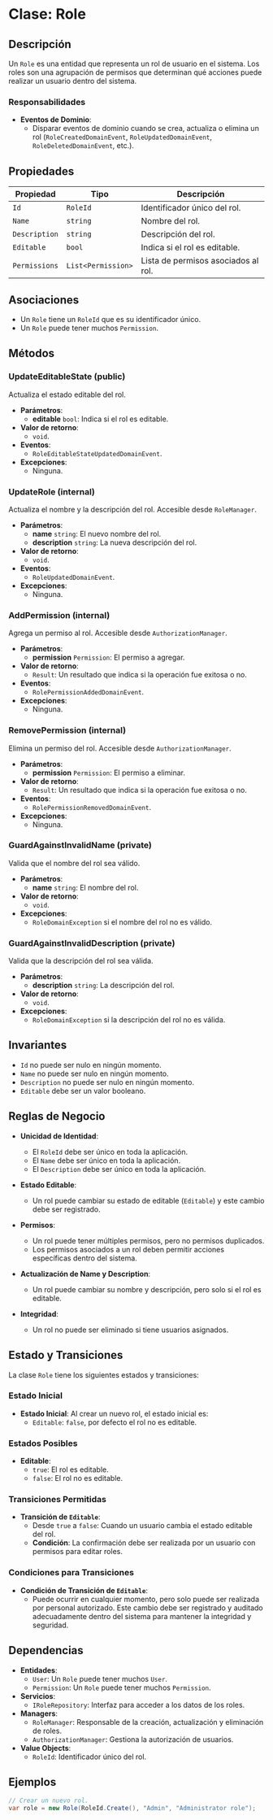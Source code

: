 # Clase: Role

## Descripción

Un `Role` es una entidad que representa un rol de usuario en el sistema. Los roles son una agrupación de permisos que determinan qué acciones puede realizar un usuario dentro del sistema.

### Responsabilidades

- **Eventos de Dominio**:
  - Disparar eventos de dominio cuando se crea, actualiza o elimina un rol (`RoleCreatedDomainEvent`, `RoleUpdatedDomainEvent`, `RoleDeletedDomainEvent`, etc.).

## Propiedades

| Propiedad     | Tipo                | Descripción                           |
|---------------|---------------------|---------------------------------------|
| `Id`          | `RoleId`            | Identificador único del rol.          |
| `Name`        | `string`            | Nombre del rol.                       |
| `Description` | `string`            | Descripción del rol.                  |
| `Editable`    | `bool`              | Indica si el rol es editable.         |
| `Permissions` | `List<Permission>`  | Lista de permisos asociados al rol.   |

## Asociaciones

- Un `Role` tiene un `RoleId` que es su identificador único.
- Un `Role` puede tener muchos `Permission`.

## Métodos

### UpdateEditableState (public)

Actualiza el estado editable del rol.

- **Parámetros**:
  - **editable** `bool`: Indica si el rol es editable.
- **Valor de retorno**:
  - `void`.
- **Eventos**:
  - `RoleEditableStateUpdatedDomainEvent`.
- **Excepciones**:
  - Ninguna.

### UpdateRole (internal)

Actualiza el nombre y la descripción del rol. Accesible desde `RoleManager`.

- **Parámetros**:
  - **name** `string`: El nuevo nombre del rol.
  - **description** `string`: La nueva descripción del rol.
- **Valor de retorno**:
  - `void`.
- **Eventos**:
  - `RoleUpdatedDomainEvent`.
- **Excepciones**:
  - Ninguna.

### AddPermission (internal)

Agrega un permiso al rol. Accesible desde `AuthorizationManager`.

- **Parámetros**:
  - **permission** `Permission`: El permiso a agregar.
- **Valor de retorno**:
  - `Result`: Un resultado que indica si la operación fue exitosa o no.
- **Eventos**:
  - `RolePermissionAddedDomainEvent`.
- **Excepciones**:
  - Ninguna.

### RemovePermission (internal)

Elimina un permiso del rol. Accesible desde `AuthorizationManager`.

- **Parámetros**:
  - **permission** `Permission`: El permiso a eliminar.
- **Valor de retorno**:
  - `Result`: Un resultado que indica si la operación fue exitosa o no.
- **Eventos**:
  - `RolePermissionRemovedDomainEvent`.
- **Excepciones**:
  - Ninguna.

### GuardAgainstInvalidName (private)

Valida que el nombre del rol sea válido.

- **Parámetros**:
  - **name** `string`: El nombre del rol.
- **Valor de retorno**:
  - `void`.
- **Excepciones**:
  - `RoleDomainException` si el nombre del rol no es válido.

### GuardAgainstInvalidDescription (private)

Valida que la descripción del rol sea válida.

- **Parámetros**:
  - **description** `string`: La descripción del rol.
- **Valor de retorno**:
  - `void`.
- **Excepciones**:
  - `RoleDomainException` si la descripción del rol no es válida.

## Invariantes

- `Id` no puede ser nulo en ningún momento.
- `Name` no puede ser nulo en ningún momento.
- `Description` no puede ser nulo en ningún momento.
- `Editable` debe ser un valor booleano.

## Reglas de Negocio

- **Unicidad de Identidad**:
  - El `RoleId` debe ser único en toda la aplicación.
  - El `Name` debe ser único en toda la aplicación.
  - El `Description` debe ser único en toda la aplicación.

- **Estado Editable**:
  - Un rol puede cambiar su estado de editable (`Editable`) y este cambio debe ser registrado.

- **Permisos**:
  - Un rol puede tener múltiples permisos, pero no permisos duplicados.
  - Los permisos asociados a un rol deben permitir acciones específicas dentro del sistema.

- **Actualización de Name y Description**:
  - Un rol puede cambiar su nombre y descripción, pero solo si el rol es editable.

- **Integridad**:
  - Un rol no puede ser eliminado si tiene usuarios asignados.

## Estado y Transiciones

La clase `Role` tiene los siguientes estados y transiciones:

### Estado Inicial

- **Estado Inicial**: Al crear un nuevo rol, el estado inicial es:
  - `Editable`: `false`, por defecto el rol no es editable.

### Estados Posibles

- **Editable**:
  - `true`: El rol es editable.
  - `false`: El rol no es editable.

### Transiciones Permitidas

- **Transición de `Editable`**:
  - Desde `true` a `false`: Cuando un usuario cambia el estado editable del rol.
  - **Condición**: La confirmación debe ser realizada por un usuario con permisos para editar roles.

### Condiciones para Transiciones

- **Condición de Transición de `Editable`**:
  - Puede ocurrir en cualquier momento, pero solo puede ser realizada por personal autorizado. Este cambio debe ser registrado y auditado adecuadamente dentro del sistema para mantener la integridad y seguridad.

## Dependencias

- **Entidades**:
  - `User`: Un `Role` puede tener muchos `User`.
  - `Permission`: Un `Role` puede tener muchos `Permission`.
- **Servicios**:
  - `IRoleRepository`: Interfaz para acceder a los datos de los roles.
- **Managers**:
  - `RoleManager`: Responsable de la creación, actualización y eliminación de roles.
  - `AuthorizationManager`: Gestiona la autorización de usuarios.
- **Value Objects**:
  - `RoleId`: Identificador único del rol.

## Ejemplos

```csharp
// Crear un nuevo rol.
var role = new Role(RoleId.Create(), "Admin", "Administrator role");
